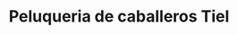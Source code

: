 ---
title: "Peluqueria de caballeros Tiel"
url: /zamora/peluqueria-de-caballeros-tiel/
shop: peluquería
---